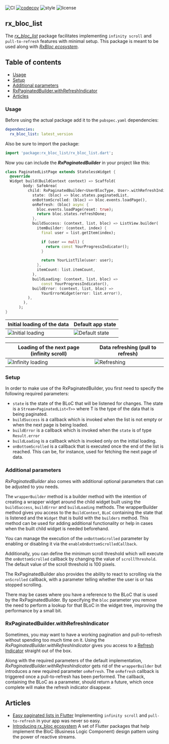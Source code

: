![CI](https://github.com/Prime-Holding/rx_bloc/workflows/CI/badge.svg) [![codecov](https://codecov.io/gh/Prime-Holding/rx_bloc/branch/feature%2Frx_bloc_list_tests/graph/badge.svg)](https://codecov.io/gh/Prime-Holding/rx_bloc/branch/feature%2Frx_bloc_list_tests) ![style](https://img.shields.io/badge/style-effective_dart-40c4ff.svg) ![license](https://img.shields.io/badge/license-MIT-purple.svg)

## rx_bloc_list

The *[rx_bloc_list](https://pub.dev/packages/rx_bloc_list)* package facilitates implementing `infinity scroll` and `pull-to-refresh` features with minimal setup. This package is meant to be used along with *[RxBloc ecosystem](https://medium.com/prime-holding-jsc/introducing-rx-bloc-ecosystem-part-1-3cc5f4fff14e)*.

## Table of contents
- [Usage](#usage)
- [Setup](#setup)
- [Additional parameters](#additional-params)
- [RxPaginatedBuilder.withRefreshIndicator](#withRefreshIndicator)
- [Articles](#articles)

<div id="usage"/>

### Usage

Before using the actual package add it to the `pubspec.yaml` dependencies:
```yaml
dependencies:
  rx_bloc_list: latest_version
```
Also be sure to import the package:
```dart
import 'package:rx_bloc_list/rx_bloc_list.dart';
```
Now you can include the ***RxPaginatedBuilder*** in your project like this:


```dart
class PaginatedListPage extends StatelessWidget {
  @override
  Widget build(BuildContext context) => Scaffold(
        body: SafeArea(
          child: RxPaginatedBuilder<UserBlocType, User>.withRefreshIndicator(
            state: (bloc) => bloc.states.paginatedList,
            onBottomScrolled: (bloc) => bloc.events.loadPage(),
            onRefresh: (bloc) async {
              bloc.events.loadPage(reset: true);
              return bloc.states.refreshDone;
            },
            buildSuccess: (context, list, bloc) => ListView.builder(
              itemBuilder: (context, index) {
                final user = list.getItem(index);

                if (user == null) {
                  return const YourProgressIndicator();
                }

                return YourListTile(user: user);
              },
              itemCount: list.itemCount,
            ),
            buildLoading: (context, list, bloc) =>
                const YourProgressIndicator(),
            buildError: (context, list, bloc) =>
                YourErrorWidget(error: list.error!),
          ),
        ),
      );
}
```


| Initial loading of the data           | Default app state           |
|---------------------------------------|-----------------------------|
| <img src="https://raw.githubusercontent.com/Prime-Holding/rx_bloc/develop/packages/rx_bloc_list/doc/assets/initial_load.png" alt="Initial loading"> | <img src="https://raw.githubusercontent.com/Prime-Holding/rx_bloc/develop/packages/rx_bloc_list/doc/assets/normal.png" alt="Default state"></img> |

| Loading of the next page (infinity scroll)           | Data refreshing (pull to refresh)          |
|---------------------------------------|-----------------------------|
| <img src="https://raw.githubusercontent.com/Prime-Holding/rx_bloc/develop/packages/rx_bloc_list/doc/assets/infinity_load.png" alt="Infinity loading"> | <img src="https://raw.githubusercontent.com/Prime-Holding/rx_bloc/develop/packages/rx_bloc_list/doc/assets/refresh.png" alt="Refreshing"> |


<div id="setup"/>

### Setup

In order to make use of the RxPaginatedBuilder, you first need to specify the following required parameters:
- `state` is the state of the BLoC that will be listened for changes. The state is a `Stream<PaginatedList<T>>` where T is the type of the data that is being paginated.
- `buildSuccess` is a callback which is invoked when the list is not empty or when the next page is being loaded.
- `buildError` is a callback which is invoked when the `state` is of type `Result.error`
- `buildLoading` is a callback which is invoked only on the initial loading.
- `onBottomScrolled` is a callback that is executed once the end of the list is reached. This can be, for instance, used for fetching the next page of data.

<div id="additional-params" />

### Additional parameters

*RxPaginatedBuilder* also comes with additional optional parameters that can be adjusted to you needs.

The `wrapperBuilder` method is a builder method with the intention of creating a wrapper widget around the child widget built using the `buildSuccess`, `buildError` and `buildLoading` methods. The wrapperBuilder method gives you access to the `BuildContext`, `BLoC` containing the state that is listened and the `Widget` that is build with the `builders` method. This method can be used for adding additional functionality or help in cases when the built child widget is needed beforehand.

You can manage the execution of the `onBottomScrolled` parameter by enabling or disabling it via the `enableOnBottomScrolledCallback`.

Additionally, you can define the minimum scroll threshold which will execute the `onBottomScrolled` callback by changing the value of `scrollThreshold`. The default value of the scroll threshold is 100 pixels.

The RxPaginatedBuilder also provides the ability to react to scrolling via the `onScrolled` callback, with a parameter telling whether the user is or has stopped scrolling.

There may be cases where you have a reference to the BLoC that is used by the RxPaginatedBuilder. By specifying the `bloc` parameter you remove the need to perform a lookup for that BLoC in the widget tree, improving the performance by a small bit.

<div id="withRefreshIndicator" />

### RxPaginatedBuilder.withRefreshIndicator

Sometimes, you may want to have a working pagination and pull-to-refresh without spending too much time on it. Using the *RxPaginatedBuilder.withRefreshIndicator* gives you access to a [Refresh Indicator](https://api.flutter.dev/flutter/material/RefreshIndicator-class.html "Refresh Indicator") straight out of the box.

Along with the required parameters of the default implementation, *RxPaginatedBuilder.withRefreshIndicator* gets rid of the `wrapperBuilder` but introduces a new required parameter `onRefresh`. The `onRefresh` callback is triggered once a pull-to-refresh has been performed. The callback, containing the BLoC as a parameter, should return a future, which once complete will make the refresh indicator disappear.


## Articles
- [Easy paginated lists in Flutter](https://medium.com/prime-holding-jsc/easy-paginated-lists-in-flutter-b1cfb82188d8) Implementing `infinity scroll` and `pull-to-refresh` in your app was never so easy.
- [Introducing rx_bloc ecosystem](https://medium.com/prime-holding-jsc/introducing-rx-bloc-ecosystem-part-1-3cc5f4fff14e) A set of Flutter packages that help implement the BloC (Business Logic Component) design pattern using the power of reactive streams.

